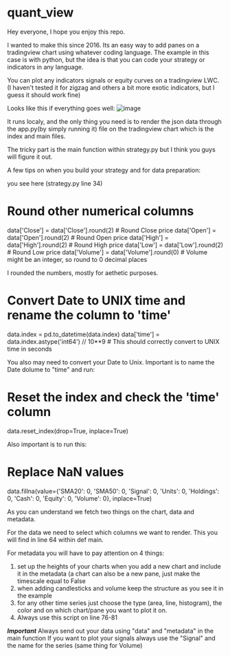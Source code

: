 # quant_view

Hey everyone, I hope you enjoy this repo.

I wanted to make this since 2016. Its an easy way to add panes on a tradingview chart using whatever coding language. The example in this case is with python, but the idea is that you can code your strategy or indicators in any language.

You can plot any indicators signals or equity curves on a tradingview LWC. (I haven't tested it for zigzag and others a bit more exotic indicators, but I guess it should work fine)

Looks like this if everything goes well:
![image](https://github.com/user-attachments/assets/4288786f-72f7-4179-a53d-910374acdcb7)


It runs localy, and the only thing you need is to render the json data through the app.py(by simply running it) file on the tradingview chart which is the index and main files.

The tricky part is the main function within strategy.py but I think you guys will figure it out.

A few tips on when you build your strategy and for data preparation:

you see here (strategy.py line 34)

# Round other numerical columns
data['Close'] = data['Close'].round(2)  # Round Close price
data['Open'] = data['Open'].round(2)    # Round Open price
data['High'] = data['High'].round(2)    # Round High price
data['Low'] = data['Low'].round(2)      # Round Low price
data['Volume'] = data['Volume'].round(0)  # Volume might be an integer, so round to 0 decimal places

I rounded the numbers, mostly for aethetic purposes.

# Convert Date to UNIX time and rename the column to 'time'
data.index = pd.to_datetime(data.index)
data['time'] = data.index.astype('int64') // 10**9  # This should correctly convert to UNIX time in seconds

You also may need to convert your Date to Unix. Important is to name the Date dolume to "time" and run:

# Reset the index and check the 'time' column
data.reset_index(drop=True, inplace=True)

Also important is to run this:

# Replace NaN values
data.fillna(value={'SMA20': 0, 'SMA50': 0, 'Signal': 0, 'Units': 0, 'Holdings': 0, 'Cash': 0, 'Equity': 0, 'Volume': 0}, inplace=True)

As you can understand we fetch two things on the chart, data and metadata.

For the data we need to select which columns we want to render. This you will find in line 64 within def main.

For metadata you will have to pay attention on 4 things:

1. set up the heights of your charts when you add a new chart and include it in the metadata (a chart can also be a new pane, just make the timescale equal to False
2. when adding candlesticks and volume keep the structure as you see it in the example
3. for any other time series just choose the type (area, line, histogram), the color and on which chart/pane you want to plot it on.
4. Always use this script on line 76-81

***Important***
Always send out your data using "data" and "metadata" in the main function
If you want to plot your signals always use the "Signal" and the name for the series (same thing for Volume)
